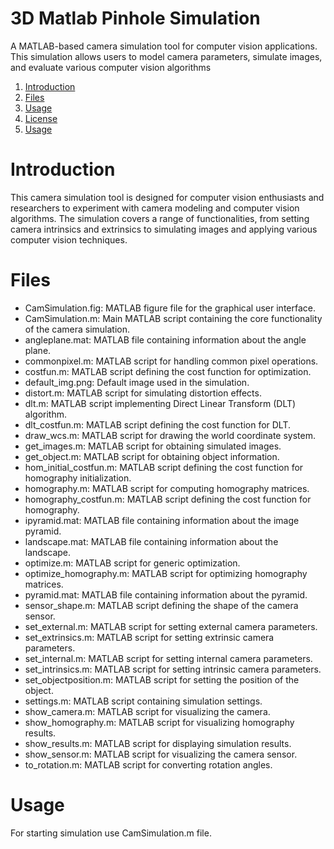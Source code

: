 # 3D Matlab Pinhole Simulation
A MATLAB-based camera simulation tool for computer vision applications. This simulation allows users to model camera parameters, simulate images, and evaluate various computer vision algorithms



1. [Introduction](#introduction)
2. [Files](#files)
3. [Usage](#usage)
4. [License](#license)
5. [Usage](#usage)
# Introduction
This camera simulation tool is designed for computer vision enthusiasts and researchers to experiment with camera modeling and computer vision algorithms. The simulation covers a range of functionalities, from setting camera intrinsics and extrinsics to simulating images and applying various computer vision techniques.

# Files

- CamSimulation.fig: MATLAB figure file for the graphical user interface.
- CamSimulation.m: Main MATLAB script containing the core functionality of the camera simulation.
- angleplane.mat: MATLAB file containing information about the angle plane.
- commonpixel.m: MATLAB script for handling common pixel operations.
- costfun.m: MATLAB script defining the cost function for optimization.
- default_img.png: Default image used in the simulation.
- distort.m: MATLAB script for simulating distortion effects.
- dlt.m: MATLAB script implementing Direct Linear Transform (DLT) algorithm.
- dlt_costfun.m: MATLAB script defining the cost function for DLT.
- draw_wcs.m: MATLAB script for drawing the world coordinate system.
- get_images.m: MATLAB script for obtaining simulated images.
- get_object.m: MATLAB script for obtaining object information.
- hom_initial_costfun.m: MATLAB script defining the cost function for homography initialization.
- homography.m: MATLAB script for computing homography matrices.
- homography_costfun.m: MATLAB script defining the cost function for homography.
- ipyramid.mat: MATLAB file containing information about the image pyramid.
- landscape.mat: MATLAB file containing information about the landscape.
- optimize.m: MATLAB script for generic optimization.
- optimize_homography.m: MATLAB script for optimizing homography matrices.
- pyramid.mat: MATLAB file containing information about the pyramid.
- sensor_shape.m: MATLAB script defining the shape of the camera sensor.
- set_external.m: MATLAB script for setting external camera parameters.
- set_extrinsics.m: MATLAB script for setting extrinsic camera parameters.
- set_internal.m: MATLAB script for setting internal camera parameters.
- set_intrinsics.m: MATLAB script for setting intrinsic camera parameters.
- set_objectposition.m: MATLAB script for setting the position of the object.
- settings.m: MATLAB script containing simulation settings.
- show_camera.m: MATLAB script for visualizing the camera.
- show_homography.m: MATLAB script for visualizing homography results.
- show_results.m: MATLAB script for displaying simulation results.
- show_sensor.m: MATLAB script for visualizing the camera sensor.
- to_rotation.m: MATLAB script for converting rotation angles.

# Usage
For starting simulation use CamSimulation.m file.
